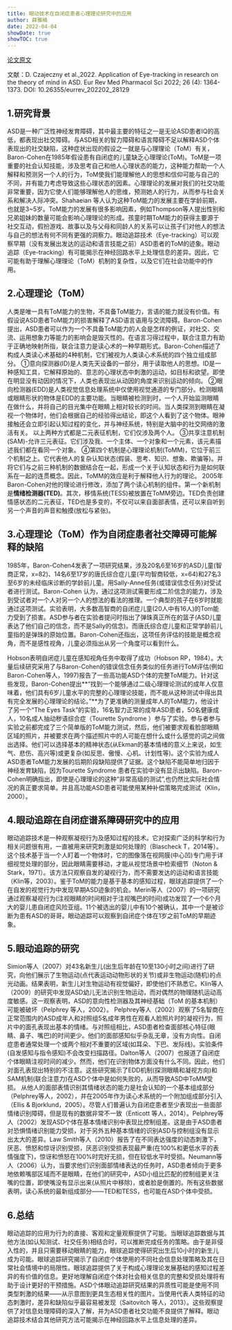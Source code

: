 ```yaml
---
title: 眼动技术在自闭症患者心理理论研究中的应用
author: 薛雅楠 
date: 2022-04-04
showDate: true
showTOC: true
---
```

[论文原文](../Source_Files/2022-4-4-NLK1.pdf)

文献：D. Czajeczny et al.,2022. Application of Eye-tracking in research on the theory of mind in ASD. Eur Rev Med Pharmacol Sci 2022; 26 (4): 1364-1373. DOI: 10.26355/eurrev_202202_28129
## 1.研究背景
ASD是一种广泛性神经发育障碍，其中最主要的特征之一是无论ASD患者IQ的高低，都表现出社交障碍。与ASD相关的智力障碍和语言障碍不足以解释ASD个体表现出的社交缺陷，这种症状出现的假设之一就是与心理理论（ToM）有关，Baron-Cohen在1985年假设患有自闭症的儿童缺乏心理理论(ToM)。ToM是一项重要的社会认知技能，涉及思考自己和他人心理状态的能力，这种能力帮助一个人解释和预测另一个人的行为，ToM使我们能理解他人的思想和信仰可能与自己的不同，并有能力考虑导致这些心理状态的因素。心理理论的发展对我们的社交功能非常重要，因为它使人们能够理解他人的思维，预测她人的行为，从而参与社会关系和解决人际冲突。Shahaeian 等人认为这种ToM能力的发展主要在学龄前期，也就是3~5岁。ToM能力的发展有很多影响因素，例如Thompson等人提出性别和兄弟姐妹的数量可能会影响心理理论的形成。孩童时期ToM能力的获得主要源于社交互动，假扮游戏、故事以及与父母和同龄人的关系可以让孩子们对他人的想法与自己的想法有何不同有更强的洞察力。眼动追踪技术（Eye-tracking）可以观察早期（没有发展出发达的运动和语言技能之前）ASD患者的ToM的迹象。眼动追踪（Eye-tracking）有可能揭示在神经回路水平上处理信息的差异。因此，它可能有助于理解心理理论（ToM）机制的复杂性，以及它们在社会功能中的作用。
## 2.心理理论（ToM）
人类是唯一具有ToM能力的生物，不具备ToM能力，言语的能力就没有价值。有假设说ASD患者ToM能力的损害解释了ASD语言语用与交流障碍。Baron-Cohen提出，ASD患者可以作为一个不具备ToM能力的人会是怎样的例证，对社交、交流、运用想象力等能力的影响会是毁灭性的。在语言习得过程中，联合注意力有助于正确地映射所指，联合注意力是读心术的一种早期形式。Baron-Cohen描述了构成人类读心术基础的4种机制，它们被视为人类读心术系统的四个独立组成部分。
①意向探测器(ID)是人类先天设备的一部分，用于读取他人的思想。ID是一种感知工具，它解释原始的、意志的心理状态中刺激的运动，如目标和欲望。即使在明显没有动因的情况下，人类也表现出从动因的角度来识别运动的倾向。
②眼向检测器(EDD)是人类视觉信息处理系统中仅使用视觉通道的专门部分。检测眼睛或眼睛形状的物体是EDD的主要功能。当眼睛被检测到时，一个人开始监测眼睛在做什么，并将自己的目光集中在眼睛上相对较长的时间。当人类探测到眼睛在凝视一个物体时，他们会根据自己的经验得出结论，即这个人看到了这个物体。眼神接触还会立即引起认知过程的变化，并与神经系统，特别是大脑中的社交网络的激活有关。
以上两种方式都是二元表征机制，它们仅涉及两个人。
③共享注意机制(SAM)-允许三元表征。它们涉及我、一个主体、一个对象和一个元素，该元素描述我们都在看同一个对象。
④第四个机制是心理理论机制(ToMM)，它位于前三个机制之上。它代表他人的复杂认知状态(假装、思考、知识、想象、欺骗等)。并将它们与之前三种机制的数据结合在一起，形成一个关于认知状态和行为是如何联系在一起的连贯概念。因此，ToMM的效应是利于解释他人行为的理论。
2005年Baron-Cohen对他的理论进行修改，添加了两个读心机制的组件。第一个新机制是**情绪检测器(TED)**。其次，移情系统(TESS)被放置在ToMM旁边。TED负责创建情感状态的二元表征，TED也是多变的，不仅可以来自面部表情，还可以来自听到另一个声音的声音和触摸(放松与紧张)。
## 3.心理理论（ToM）作为自闭症患者社交障碍可能解释的缺陷
1985年，Baron-Cohen4发表了一项研究结果，涉及20名6至16岁的ASD儿童(智商正常，x=82)、14名6至17岁的唐氏综合症儿童(平均智商较低，x=64)和27名3至6岁的未经临床诊断的学龄前儿童。用Sally-Anne任务(或错误信念任务)对受试者进行测试。Baron-Cohen 认为，通过这项测试需要形成二阶信念的能力，涉及到受试者对一个人对另一个人的想法的看法的推理。一个典型的孩子在6岁时就能通过这项测试。实验表明，大多数高智商的自闭症儿童(20人中有16人)的Tom能力受到了损害。ASD参与者在实验者提问时指出了弹珠真正所在的篮子(ASD儿童表达了他们自己的信念，而不是Sally的信念)。而唐氏综合症儿童和正常学龄前儿童指的是弹珠的原始位置。Baron-Cohen还指出，这项任务评估的技能是概念视角，而不是感性视角，儿童必须指出从另一个角度可以看到什么。

Hobson表明自闭症儿童在感知视角任务中取得了成功（Hobson RP，1984）。大量后续研究采用了与Baron-Cohen的错误信念任务类似的任务进行ToM评估(例如Baron-Cohen等人，1997)报告了一些高功能ASD个体的完整ToM能力。针对这些发现，Baron-Cohen提出**“找到一个能够通过二级心理理论测试的成年人仅意味着，他们具有6岁儿童水平的完整的心理理论技能，而不能从这种测试中得出具有完全发展的心理理论的结论。”**为了更准确的测量成年人的ToM能力，他设计了另一个“The Eyes Task”的实验，16名智力正常的成年ASD患者，50名健康成人，10名成人抽动秽语综合症（Tourette Syndrome ）参与了实验。参与者参与实验之前都完成了三个简单版的ToM能力测试，然后，他们被要求观看脸部眼睛区域的照片，并被要求在两个描述照片中的人可能在想什么或什么感觉的词之间做出选择。他们可以选择基本的精神状态(从Ekman的基本情绪的意义上来说，如生气、悲伤、高兴等)或更复杂(如反思、傲慢、心机、计划性等)。这个实验为成人ASD患者ToM能力发展的后期阶段缺陷提供了证据。这个缺陷不能简单地归因于神经发育缺陷，因为Tourette Syndrome 患者在实验中没有显示出缺陷。Baron-Cohen明确指出，即使是心理理论的这种“非常高级的测试”,也仍然比实际社会情况的真正要求简单。并且高功能ASD患者可能使用某种补偿策略完成测试（Klin，2000）。
## 4.眼动追踪在自闭症谱系障碍研究中的应用
眼动追踪技术是一种观察凝视行为及感知过程的技术。它对探索广泛的科学和行为相关问题很有用，一直被用来研究刺激是如何处理的（Blascheck T，2014等）。这个技术基于当一个人盯着一个物体时，它的图像落在视网膜(中心凹)专门用于详细视觉处理的部分，因此眼睛需要移动，才能从视觉场景中检索细节（Noton & Stark，1971）。该方法只观察自发的凝视行为，而不需要发达的运动和语言技能（Klin等，2003）。鉴于ToM的能力是基于基本的感知过程，眼球追踪提供了一个在自发的视觉行为中发现早期ASD迹象的机会。Merin等人（2007）的一项研究通过观察凝视行为(注视眼睛的时间相对于注视嘴巴的时间)成功发现了一个6个月大的婴儿患自闭症风险亚组。11个被选出的婴儿中有10个被确认，其中一个是被诊断为患有ASD的哥哥。眼动追踪可以观察到自闭症个体在1岁之前ToM的早期迹象。
## 5.眼动追踪的研究
Simion等人（2007）对43名新生儿(出生后年龄在10至130小时之间)进行了研究，向他们展示了生物运动(点代表运动动物形状的关节)或非生物运动(随机)的点光动画。结果表明，新生儿对生物运动有视觉偏好，即使他们不熟悉它。Klin等人（2009）的研究中发现ASD幼儿无法识别生物运动，而对偶然的物理随机运动高度敏感。这一观察表明，ASD的意向性检测器及其神经基础（ToM 的基本机制）可能被破坏（Pelphrey 等人，2002）。
Pelphrey等人（2002）观察了5名智商在正常范围内的ASD成年人和对照组5名成年男性在观看人脸照片时的凝视行为，照片中的面孔表现出基本的情绪。与对照组相比，ASD患者检查面部核心特征(眼睛、鼻子、嘴巴)的时间更少。他们的面部感知似乎杂乱无章，没有方向性。自闭症患者通常处理一个或两个相对不重要的区域(如耳朵、下巴、发际线)。实验条件(自发感知与指令感知)不会改变扫描路径。Dalton等人（2007）也报道了自闭症个体眼睛注视时间的减少。然而，他们在识别物体方面没有什么不同。因此，他们对面孔表现出特别的不注意。这些研究揭示了EDD机制(探测眼睛和凝视方向)和SAM机制(联合注意力)在ASD个体中是如何失败的，从而导致ASD中ToMM受损。
从他人的面部表情识别其情绪状态的能力是社会认知的一个基本组成部分（Pelphrey等人，2002），并在2005年作为读心术系统的一个附加组成部分引入（Ellis & Bjorklund，2005）。尽管人们普遍认为自闭症患者至少表现出一些面部情绪识别障碍，但是现有的数据非常不一致（Enticott 等人，2014）。Pelphrey等人（2002）发现ASD个体在基本情绪识别中表现比控制组差。这是由于ASD患者对恐惧情绪识别能力受损，对于另外五种基本情绪的识别ASD与控制组没有显示出太大的差异。Law Smith等人（2010）报告了在不同表达强度的动态刺激下，厌恶、愤怒和惊讶识别受损，厌恶识别受损表现最严重(在100%和更低水平的表情强度下)，惊讶和愤怒在100%时完好无损，但在较低水平时受损。Neumann等人（2006）认为，当要求他们识别面部情绪表达的任务时，ASD患者倾向于更多地依赖嘴部区域而不是眼睛，在他们的研究中，ASD小组比匹配的控制组更关注嘴的位置，即使嘴没有显示出来(从照片中移除)，或者脸是倒置的。所有这些数据表明，读心系统的最新组成部分——TED和TESS，也可能在ASD个体中受损。
## 6.总结
眼动追踪的应用为行为的直接、客观和定量观察提供了可能。当眼球追踪数据与其他方法(如认知测试、社交任务)相结合时，可以推断完成任务的策略。由于是非侵入性的，并且只需要移动眼睛的能力，眼球追踪使得研究出生后10小时的新生儿成为可能。眼球追踪研究揭示了自闭症个体使用的不同社会信息处理策略及其在日常社会情境中的局限性。眼球追踪提供了关于构成心理理论发展基础的感知过程差异的有价值的信息。更好地理解自闭症个体对社会相关信息的完整和受损处理将有助于设计更好的干预措施。ASD个体眼动追踪研究结果的异质性可能是使用不同类型刺激的结果——从示意图到更具生态相关性的图片。当使用代表人类特征的动态刺激时，差异和缺陷似乎最容易被发现（Saitovitch 等人，2013）。这些观察提供了对信息处理障碍的深入了解，并为ASD患者社交功能不良提供了解释。眼动追踪技术结合其他研究方法可能揭示在神经回路水平上信息处理的差异。




